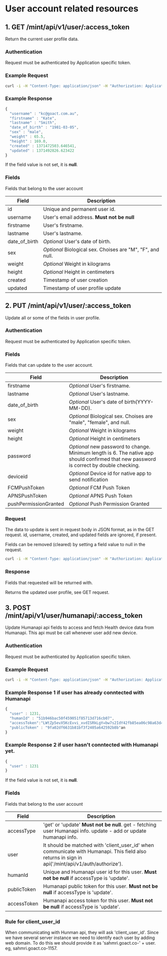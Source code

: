 # User account related resources
 
## 1. GET /mint/api/v1/user/:access_token

Return the current user profile data.

### Authentication

Request must be authenticated by Application specific token.

### Example Request

```sh
curl -i -H "Content-Type: application/json" -H "Authorization: ApplicationToken 1YotnFZsEjr1zCsicMWpAAFSa" -X GET  https://test.goact.co/mint/api/v1/user/dbd4bc88-7f44-4cd7-b9f6-06db922e36c2
```
### Example Response

```javascript
{ 
  "username" : "kc@goact.com.au",
  "firstname" : "Kate",
  "lastname" : "Smith",
  "date_of_birth" : "1981-03-05",
  "sex" : "male",
  "weight" : 65.5,
  "height" : 169.0, 
  "created" : 1371472503.646541,
  "updated" : 1371492826.623422
}
```

If the field value is not set, it is **null**.

### Fields

Fields that belong to the user account

Field | Description
---------|--------
id | Unique and permanent user id.
username | User's email address. **Must not be null**
firstname | User's firstname.
lastname | User's lastname.
date_of_birth | *Optional* User's date of birth.
sex | *Optional* Biological sex. Choises are "M", "F", and null.
weight | *Optional* Weight in kilograms
height | *Optional* Height in centimeters 
created | Timestamp of user creation
updated | Timestamp of user profile update


## 2. PUT /mint/api/v1/user/:access_token

Update all or some of the fields in user profile.

### Authentication

Request must be authenticated by Application specific token.


### Fields

Fields that can update to the user account.

Field | Description
---------|-------- 
firstname | *Optional* User's firstname.
lastname | *Optional* User's lastname.
date_of_birth | *Optional* User's date of birth(YYYY-MM-DD).
sex | *Optional* Biological sex. Choises are "male", "female", and null.
weight | *Optional* Weight in kilograms
height | *Optional* Height in centimeters  
password | *Optional* new password to change. Minimum length is 6. The native app should confirmed that new password is correct by double checking.     
deviceid | *Optional* Device id for native app to send notification   
FCMPushToken | *Optional* FCM Push Token  
APNSPushToken | *Optional* APNS Push Token   
pushPermissionGranted | *Optional* Push Permission Granted   

 
### Request

The data to update is sent in request body in JSON format, as in the GET
request. id, username, created, and updated fields are ignored, if present.

Fields can be removed (cleared) by setting a field value to null in the request.

```sh
curl -i -H "Content-Type: application/json" -H "Authorization: ApplicationToken 1YotnFZsEjr1zCsicMWpAAFSa" -X PUT -d '{"firstname":"Kate", "lastname":"Smith", "date_of_birth":"1981-03-05","sex":"male", "weight" : 65.5, "height" : 169.0, "password": "newpaswd!23", "deviceid" : "bk3RNwTe3H0:CI2k_HHwgIpoDKCIZvvDMExUdFQ3P" }' https://test.goact.co/mint/api/v1/user/dbd4bc88-7f44-4cd7-b9f6-06db922e36c2
```

### Response

Fields that requested will be returned with.

Returns the updated user profile, see GET request.





## 3. POST /mint/api/v1/user/humanapi/:access_token

Update Humanapi api fields to access and fetch Health device data from Humanapi.
This api must be call whenever user add new device.

### Authentication

Request must be authenticated by Application specific token.

### Example Request

```sh
curl -i -H "Content-Type: application/json" -H "Authorization: ApplicationToken 1YotnFZsEjr1zCsicMWpAAFSa" -X POST -d '{"accessType" : "update", "humanId":"51b946bac50f459051f85713d716cb07", "accessToken":"LWtZp5evX5KcEvvi_xvdISRkLgY=bw7s2IdY42fb85ea06c98a63d44c7a41fea208a8540a661f8ad9328c7915527c8c9d402234d1bb5c76efd98c126d098f16adf1aa5004fb865245112d24f4e3f3ecdb3d6874efba9c1e9954ceb2eaf85f531f624505cbdd0667e7af463a82de224004bb6475a6fa13a4b6308e702f592d5a6b104e", "publicToken" : "9fa02df6631b81bf3f2405a642592b8b" }'  https://test.goact.co/mint/api/v1/user/humanapi/dbd4bc88-7f44-4cd7-b9f6-06db922e36c2
```
### Example Response 1 if user has already conntected with Humanapi

```javascript
{ 
  "user" : 1231,
  "humanId" : "51b946bac50f459051f85713d716cb07",
  "accessToken":"LWtZp5evX5KcEvvi_xvdISRkLgY=bw7s2IdY42fb85ea06c98a63d44c7a41fea208a8540a661f8ad9328c7915527c8c9d402234d1bb5c76efd98c126d098f16adf1aa5004fb865245112d24f4e3f3ecdb3d6874efba9c1e9954ceb2eaf85f531f624505cbdd0667e7af463a82de224004bb6475a6fa13a4b6308e702f592d5a6b104e", 
  "publicToken" : "9fa02df6631b81bf3f2405a642592b8b"an
}
```

### Example Response 2 if user hasn't conntected with Humanapi yet.

```javascript
{ 
  "user" : 1231
}
```

If the field value is not set, it is **null**.

### Fields

Fields that belong to the user account

Field | Description
---------|-------- 
accessType  | 'get' or 'update' **Must not be null**. get - fetching user Humanapi info. update - add or update humanapi info.
user        | It should be matched with 'client_user_id' when communicate with Humanapi. This field also returns in sign in api('/mint/api/v1/auth/authorize').
humanId     | Unique and Humanapi user id for this user. **Must not be null** if accessType is 'update'.
publicToken | Humanapi public token for this user. **Must not be null** if accessType is 'update'.
accessToken | Humanapi access token for this user. **Must not be null** if accessType is 'update'.


### Rule for client_user_id 
When communicating with Hunman api, they will ask 'client_user_id'.
Since we have several server instance we need to identify each user by adding web domain.
To do this we should provide it as 'sahmri.goact.co-' + user. eg, sahmri.goact.co-1157. 






